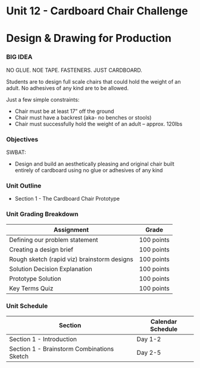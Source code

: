 # Unit 12 - Cardboard Chair Challenge

# Design & Drawing for Production

### BIG IDEA

NO GLUE. NOE TAPE.  FASTENERS. JUST CARDBOARD.

Students are to design full scale chairs that could hold the weight of an adult. No adhesives of any kind are to be allowed.

Just a few simple constraints:
- Chair must be at least 17” off the ground
- Chair must have a backrest (aka- no benches or stools)
- Chair must successfully hold the weight of an adult – approx. 120lbs

### Objectives

SWBAT:

- Design and build an aesthetically pleasing and original chair built entirely of cardboard using no glue or adhesives of any kind

### Unit Outline

- Section 1 - The Cardboard Chair Prototype

### Unit Grading Breakdown

| Assignment  | Grade |
| ------------- | ------------- |
| Defining our problem statement  | 100 points  |
| Creating a design brief  | 100 points  |
| Rough sketch (rapid viz) brainstorm designs  | 100 points  |
| Solution Decision Explanation  | 100 points  |
| Prototype Solution  | 100 points  |
| Key Terms Quiz  | 100 points  |


### Unit Schedule

| Section  | Calendar Schedule |
| ------------- | ------------- |
| Section 1 - Introduction  | Day 1-2   |
| Section 1 - Brainstorm Combinations Sketch  | Day 2-5   |
